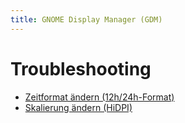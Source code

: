 ```yaml
---
title: GNOME Display Manager (GDM)
---
```


# Troubleshooting 

- [Zeitformat ändern (12h/24h-Format)](troubleshooting_gdm_time_format.md)
- [Skalierung ändern (HiDPI)](troubleshooting_manual_gdm_scaling.md)
